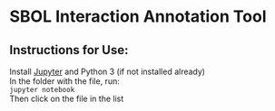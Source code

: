 # SBOL Interaction Annotation Tool
## Instructions for Use:
Install [Jupyter](https://jupyter.org/install) and Python 3 (if not installed already)  
In the folder with the file, run:  
`jupyter notebook`  
Then click on the file in the list
